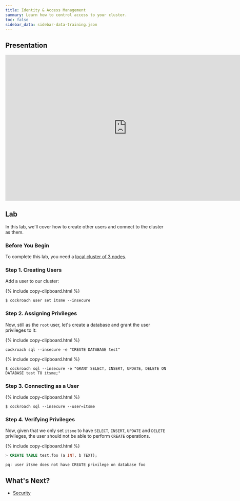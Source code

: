 ```yaml
---
title: Identity & Access Management
summary: Learn how to control access to your cluster.
toc: false
sidebar_data: sidebar-data-training.json
---
```


<div id="toc"></div>

## Presentation

<iframe src="https://docs.google.com/presentation/d/e/2PACX-1vRCnd6jA1VlsfozEjJukJSZgrMA83qTFeWiMc5mP7moYxy3tOcTT8NHsEnt2eAkHKT9J6XVjDUgbiTv/embed?start=false&loop=false" frameborder="0" width="756" height="454" allowfullscreen="true" mozallowfullscreen="true" webkitallowfullscreen="true"></iframe>

## Lab

In this lab, we'll cover how to create other users and connect to the cluster as them.

### Before You Begin

To complete this lab, you need a [local cluster of 3 nodes](3-node-local-insecure-cluster.html).

### Step 1. Creating Users

Add a user to our cluster:

{% include copy-clipboard.html %}
~~~ shell
$ cockroach user set itsme --insecure
~~~

### Step 2. Assigning Privileges

Now, still as the `root` user, let's create a database and grant the user privileges to it:

{% include copy-clipboard.html %}
~~~ shell
cockroach sql --insecure -e "CREATE DATABASE test"
~~~

{% include copy-clipboard.html %}
~~~ shell
$ cockroach sql --insecure -e "GRANT SELECT, INSERT, UPDATE, DELETE ON DATABASE test TO itsme;"
~~~

### Step 3. Connecting as a User

{% include copy-clipboard.html %}
~~~ shell
$ cockroach sql --insecure --user=itsme
~~~

### Step 4. Verifying Privileges

Now, given that we only set `itsme` to have `SELECT`, `INSERT`, `UPDATE` and `DELETE` privileges, the user should not be able to perform `CREATE` operations.

{% include copy-clipboard.html %}
~~~ sql
> CREATE TABLE test.foo (a INT, b TEXT);
~~~

~~~
pq: user itsme does not have CREATE privilege on database foo
~~~

## What's Next?

- [Security](security.html)

